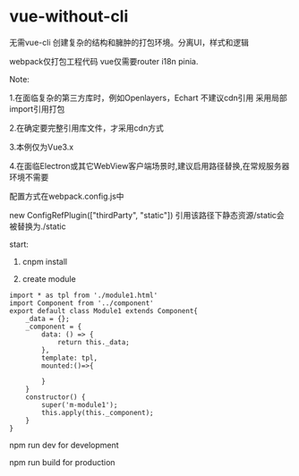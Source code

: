 # vue-without-cli
无需vue-cli 创建复杂的结构和臃肿的打包环境。分离UI，样式和逻辑

webpack仅打包工程代码 vue仅需要router i18n pinia.

Note:

1.在面临复杂的第三方库时，例如Openlayers，Echart 不建议cdn引用 采用局部import引用打包

2.在确定要完整引用库文件，才采用cdn方式

3.本例仅为Vue3.x

4.在面临Electron或其它WebView客户端场景时,建议启用路径替换,在常规服务器环境不需要

配置方式在webpack.config.js中

new ConfigRefPlugin(["thirdParty", "static"]) 引用该路径下静态资源/static会被替换为./static


start:

1. cnpm install

2. create module


```
import * as tpl from './module1.html'
import Component from '../component'
export default class Module1 extends Component{
    _data = {};
    _component = {
        data: () => {
            return this._data;
        },
        template: tpl,
        mounted:()=>{
           
        }
    }
    constructor() {
        super('m-module1');
        this.apply(this._component);
    }
}
```
npm run dev for development

npm run build for production
